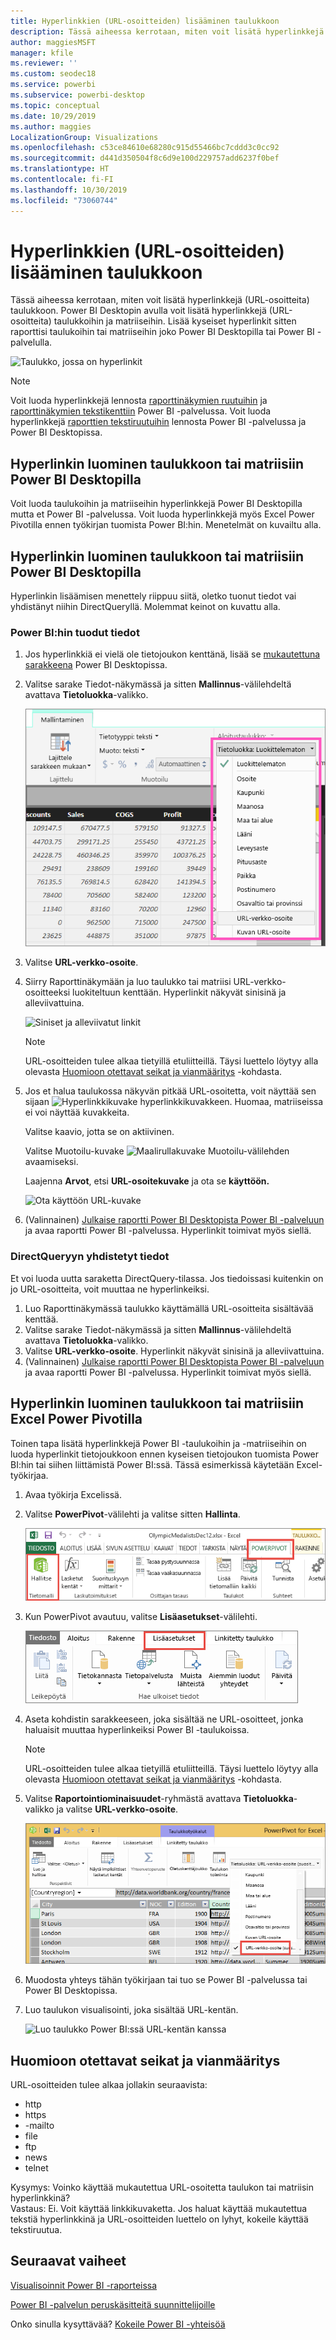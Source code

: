 ```yaml
---
title: Hyperlinkkien (URL-osoitteiden) lisääminen taulukkoon
description: Tässä aiheessa kerrotaan, miten voit lisätä hyperlinkkejä (URL-osoitteita) taulukkoon. Power BI Desktopin avulla voit lisätä hyperlinkkejä (URL-osoitteita) taulukkoihin ja matriiseihin. Lisää kyseiset hyperlinkit sitten raporttisi taulukoihin tai matriiseihin joko Power BI Desktopilla tai Power BI -palvelulla.
author: maggiesMSFT
manager: kfile
ms.reviewer: ''
ms.custom: seodec18
ms.service: powerbi
ms.subservice: powerbi-desktop
ms.topic: conceptual
ms.date: 10/29/2019
ms.author: maggies
LocalizationGroup: Visualizations
ms.openlocfilehash: c53ce84610e68280c915d55466bc7cddd3c0cc92
ms.sourcegitcommit: d441d350504f8c6d9e100d229757add6237f0bef
ms.translationtype: HT
ms.contentlocale: fi-FI
ms.lasthandoff: 10/30/2019
ms.locfileid: "73060744"
---
```

# <a name="add-hyperlinks-urls-to-a-table"></a>Hyperlinkkien (URL-osoitteiden) lisääminen taulukkoon
Tässä aiheessa kerrotaan, miten voit lisätä hyperlinkkejä (URL-osoitteita) taulukkoon. Power BI Desktopin avulla voit lisätä hyperlinkkejä (URL-osoitteita) taulukkoihin ja matriiseihin. Lisää kyseiset hyperlinkit sitten raporttisi taulukoihin tai matriiseihin joko Power BI Desktopilla tai Power BI -palvelulla. 

![Taulukko, jossa on hyperlinkit](media/power-bi-hyperlinks-in-tables/hyperlinkedtable.png)

> [!NOTE]
> Voit luoda hyperlinkkejä lennosta [raporttinäkymien ruutuihin](service-dashboard-edit-tile.md) ja [raporttinäkymien tekstikenttiin](service-dashboard-add-widget.md) Power BI -palvelussa. Voit luoda hyperlinkkejä [raporttien tekstiruutuihin](service-add-hyperlink-to-text-box.md) lennosta Power BI -palvelussa ja Power BI Desktopissa.
> 

## <a name="to-create-a-hyperlink-in-a-table-or-matrix-using-power-bi-desktop"></a>Hyperlinkin luominen taulukkoon tai matriisiin Power BI Desktopilla
Voit luoda taulukoihin ja matriiseihin hyperlinkkejä Power BI Desktopilla mutta et Power BI -palvelussa. Voit luoda hyperlinkkejä myös Excel Power Pivotilla ennen työkirjan tuomista Power BI:hin. Menetelmät on kuvailtu alla.

## <a name="create-a-table-or-matrix-hyperlink-in-power-bi-desktop"></a>Hyperlinkin luominen taulukkoon tai matriisiin Power BI Desktopilla
Hyperlinkin lisäämisen menettely riippuu siitä, oletko tuonut tiedot vai yhdistänyt niihin DirectQueryllä. Molemmat keinot on kuvattu alla.

### <a name="for-data-imported-into-power-bi"></a>Power BI:hin tuodut tiedot
1. Jos hyperlinkkiä ei vielä ole tietojoukon kenttänä, lisää se [mukautettuna sarakkeena](desktop-common-query-tasks.md) Power BI Desktopissa.
2. Valitse sarake Tiedot-näkymässä ja sitten **Mallinnus**-välilehdeltä avattava **Tietoluokka**-valikko.
   
    ![Tietoluokan avattavan valikon luettelo](media/power-bi-hyperlinks-in-tables/pbi_data_category.png)
3. Valitse **URL-verkko-osoite**.
4. Siirry Raporttinäkymään ja luo taulukko tai matriisi URL-verkko-osoitteeksi luokiteltuun kenttään. Hyperlinkit näkyvät sinisinä ja alleviivattuina.

    ![Siniset ja alleviivatut linkit](media/power-bi-hyperlinks-in-tables/power-bi-table-with-hyperlinks2.png)

    > [!NOTE]
    > URL-osoitteiden tulee alkaa tietyillä etuliitteillä. Täysi luettelo löytyy alla olevasta [Huomioon otettavat seikat ja vianmääritys](#considerations-and-troubleshooting) -kohdasta.
    >
   
1. Jos et halua taulukossa näkyvän pitkää URL-osoitetta, voit näyttää sen sijaan  ![Hyperlinkkikuvake](media/power-bi-hyperlinks-in-tables/power-bi-hyperlink-icon.png) hyperlinkkikuvakkeen. Huomaa, matriiseissa ei voi näyttää kuvakkeita.
   
    Valitse kaavio, jotta se on aktiivinen.

    Valitse Muotoilu-kuvake ![Maalirullakuvake](media/power-bi-hyperlinks-in-tables/power-bi-paintroller.png) Muotoilu-välilehden avaamiseksi.

    Laajenna **Arvot**, etsi **URL-osoitekuvake** ja ota se **käyttöön.**

    ![Ota käyttöön URL-kuvake](media/power-bi-hyperlinks-in-tables/power-bi-url-icon-on.png)

1. (Valinnainen) [Julkaise raportti Power BI Desktopista Power BI -palveluun](/learn/modules/publish-share-power-bi/2-publish-reports) ja avaa raportti Power BI -palvelussa. Hyperlinkit toimivat myös siellä.

### <a name="for-data-connected-with-directquery"></a>DirectQueryyn yhdistetyt tiedot
Et voi luoda uutta saraketta DirectQuery-tilassa.  Jos tiedoissasi kuitenkin on jo URL-osoitteita, voit muuttaa ne hyperlinkeiksi.

1. Luo Raporttinäkymässä taulukko käyttämällä URL-osoitteita sisältävää kenttää.
2. Valitse sarake Tiedot-näkymässä ja sitten **Mallinnus**-välilehdeltä avattava **Tietoluokka**-valikko.
3. Valitse **URL-verkko-osoite**. Hyperlinkit näkyvät sinisinä ja alleviivattuina.
4. (Valinnainen) [Julkaise raportti Power BI Desktopista Power BI -palveluun](/learn/modules/publish-share-power-bi/2-publish-reports) ja avaa raportti Power BI -palvelussa. Hyperlinkit toimivat myös siellä.

## <a name="create-a-table-or-matrix-hyperlink-in-excel-power-pivot"></a>Hyperlinkin luominen taulukkoon tai matriisiin Excel Power Pivotilla
Toinen tapa lisätä hyperlinkkejä Power BI -taulukoihin ja -matriiseihin on luoda hyperlinkit tietojoukkoon ennen kyseisen tietojoukon tuomista Power BI:hin tai siihen liittämistä Power BI:ssä. Tässä esimerkissä käytetään Excel-työkirjaa.

1. Avaa työkirja Excelissä.
2. Valitse **PowerPivot**-välilehti ja valitse sitten **Hallinta**.
   
   ![Avaa PowerPivot Excelissä](media/power-bi-hyperlinks-in-tables/createhyperlinkinpowerpivot2.png)
1. Kun PowerPivot avautuu, valitse **Lisäasetukset**-välilehti.
   
   ![PowerPivotin Lisäasetukset-välilehti](media/power-bi-hyperlinks-in-tables/createhyperlinkinpowerpivot3.png)
4. Aseta kohdistin sarakkeeseen, joka sisältää ne URL-osoitteet, jonka haluaisit muuttaa hyperlinkeiksi Power BI -taulukoissa.
   
   > [!NOTE]
   > URL-osoitteiden tulee alkaa tietyillä etuliitteillä. Täysi luettelo löytyy alla olevasta [Huomioon otettavat seikat ja vianmääritys](#considerations-and-troubleshooting) -kohdasta.
   > 
   
5. Valitse **Raportointiominaisuudet**-ryhmästä avattava **Tietoluokka**-valikko ja valitse **URL-verkko-osoite**. 
   
   ![Tietoluokan avattava valikko Excelissä](media/power-bi-hyperlinks-in-tables/createhyperlinksnew.png)

6. Muodosta yhteys tähän työkirjaan tai tuo se Power BI -palvelussa tai Power BI Desktopissa.
7. Luo taulukon visualisointi, joka sisältää URL-kentän.
   
   ![Luo taulukko Power BI:ssä URL-kentän kanssa](media/power-bi-hyperlinks-in-tables/hyperlinksintables.gif)

## <a name="considerations-and-troubleshooting"></a>Huomioon otettavat seikat ja vianmääritys

URL-osoitteiden tulee alkaa jollakin seuraavista:
- http
- https
- -mailto
- file
- ftp
- news
- telnet

Kysymys: Voinko käyttää mukautettua URL-osoitetta taulukon tai matriisin hyperlinkkinä?    
Vastaus: Ei. Voit käyttää linkkikuvaketta. Jos haluat käyttää mukautettua tekstiä hyperlinkkinä ja URL-osoitteiden luettelo on lyhyt, kokeile käyttää tekstiruutua.


## <a name="next-steps"></a>Seuraavat vaiheet
[Visualisoinnit Power BI -raporteissa](visuals/power-bi-report-visualizations.md)

[Power BI -palvelun peruskäsitteitä suunnittelijoille](service-basic-concepts.md)

Onko sinulla kysyttävää? [Kokeile Power BI -yhteisöä](http://community.powerbi.com/)

